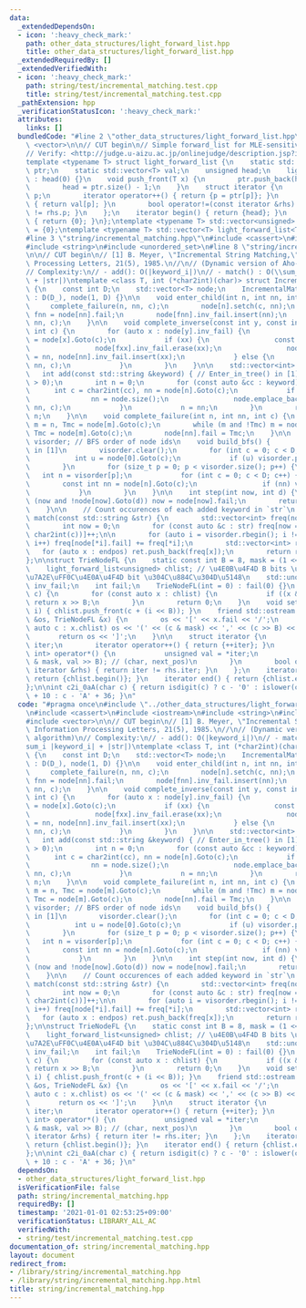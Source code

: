 ```yaml
---
data:
  _extendedDependsOn:
  - icon: ':heavy_check_mark:'
    path: other_data_structures/light_forward_list.hpp
    title: other_data_structures/light_forward_list.hpp
  _extendedRequiredBy: []
  _extendedVerifiedWith:
  - icon: ':heavy_check_mark:'
    path: string/test/incremental_matching.test.cpp
    title: string/test/incremental_matching.test.cpp
  _pathExtension: hpp
  _verificationStatusIcon: ':heavy_check_mark:'
  attributes:
    links: []
  bundledCode: "#line 2 \"other_data_structures/light_forward_list.hpp\"\n#include\
    \ <vector>\n\n// CUT begin\n// Simple forward_list for MLE-sensitive situations\n\
    // Verify: <http://judge.u-aizu.ac.jp/onlinejudge/description.jsp?id=ALDS1_14_D>\n\
    template <typename T> struct light_forward_list {\n    static std::vector<unsigned>\
    \ ptr;\n    static std::vector<T> val;\n    unsigned head;\n    light_forward_list()\
    \ : head(0) {}\n    void push_front(T x) {\n        ptr.push_back(head), val.push_back(x);\n\
    \        head = ptr.size() - 1;\n    }\n    struct iterator {\n        unsigned\
    \ p;\n        iterator operator++() { return {p = ptr[p]}; }\n        T &operator*()\
    \ { return val[p]; }\n        bool operator!=(const iterator &rhs) { return p\
    \ != rhs.p; }\n    };\n    iterator begin() { return {head}; }\n    iterator end()\
    \ { return {0}; }\n};\ntemplate <typename T> std::vector<unsigned> light_forward_list<T>::ptr\
    \ = {0};\ntemplate <typename T> std::vector<T> light_forward_list<T>::val = {0};\n\
    #line 3 \"string/incremental_matching.hpp\"\n#include <cassert>\n#include <iostream>\n\
    #include <string>\n#include <unordered_set>\n#line 8 \"string/incremental_matching.hpp\"\
    \n\n// CUT begin\n// [1] B. Meyer, \"Incremental String Matching,\" Information\
    \ Processing Letters, 21(5), 1985.\n//\n// (Dynamic version of Aho-Corasick algorithm)\n\
    // Complexity:\n// - add(): O(|keyword_i|)\n// - match() : O(\\sum_i |keyword_i|\
    \ + |str|)\ntemplate <class T, int (*char2int)(char)> struct IncrementalMatching\
    \ {\n    const int D;\n    std::vector<T> node;\n    IncrementalMatching(int D_)\
    \ : D(D_), node(1, D) {}\n\n    void enter_child(int n, int nn, int c) {\n   \
    \     complete_failure(n, nn, c);\n        node[n].setch(c, nn);\n        int\
    \ fnn = node[nn].fail;\n        node[fnn].inv_fail.insert(nn);\n        complete_inverse(n,\
    \ nn, c);\n    }\n\n    void complete_inverse(const int y, const int nn, const\
    \ int c) {\n        for (auto x : node[y].inv_fail) {\n            const int xx\
    \ = node[x].Goto(c);\n            if (xx) {\n                const int fxx = node[xx].fail;\n\
    \                node[fxx].inv_fail.erase(xx);\n                node[xx].fail\
    \ = nn, node[nn].inv_fail.insert(xx);\n            } else {\n                complete_inverse(x,\
    \ nn, c);\n            }\n        }\n    }\n\n    std::vector<int> endpos;\n \
    \   int add(const std::string &keyword) { // Enter_in_tree() in [1]\n        assert(keyword.length()\
    \ > 0);\n        int n = 0;\n        for (const auto &cc : keyword) {\n      \
    \      int c = char2int(cc), nn = node[n].Goto(c);\n            if (!nn) {\n \
    \               nn = node.size();\n                node.emplace_back(D), enter_child(n,\
    \ nn, c);\n            }\n            n = nn;\n        }\n        return endpos.push_back(n),\
    \ n;\n    }\n\n    void complete_failure(int n, int nn, int c) {\n        int\
    \ m = n, Tmc = node[m].Goto(c);\n        while (m and !Tmc) m = node[m].fail,\
    \ Tmc = node[m].Goto(c);\n        node[nn].fail = Tmc;\n    }\n\n    std::vector<int>\
    \ visorder; // BFS order of node ids\n    void build_bfs() {         // Build_failure()\
    \ in [1]\n        visorder.clear();\n        for (int c = 0; c < D; c++) {\n \
    \           int u = node[0].Goto(c);\n            if (u) visorder.push_back(u);\n\
    \        }\n        for (size_t p = 0; p < visorder.size(); p++) {\n         \
    \   int n = visorder[p];\n            for (int c = 0; c < D; c++) {\n        \
    \        const int nn = node[n].Goto(c);\n                if (nn) visorder.push_back(nn);\n\
    \            }\n        }\n    }\n\n    int step(int now, int d) {\n        while\
    \ (now and !node[now].Goto(d)) now = node[now].fail;\n        return node[now].Goto(d);\n\
    \    }\n\n    // Count occurences of each added keyword in `str`\n    std::vector<int>\
    \ match(const std::string &str) {\n        std::vector<int> freq(node.size());\n\
    \        int now = 0;\n        for (const auto &c : str) freq[now = step(now,\
    \ char2int(c))]++;\n\n        for (auto i = visorder.rbegin(); i != visorder.rend();\
    \ i++) freq[node[*i].fail] += freq[*i];\n        std::vector<int> ret;\n     \
    \   for (auto x : endpos) ret.push_back(freq[x]);\n        return ret;\n    }\n\
    };\n\nstruct TrieNodeFL {\n    static const int B = 8, mask = (1 << B) - 1;\n\
    \    light_forward_list<unsigned> chlist; // \u4E0B\u4F4D B bits \u304C\u6587\u5B57\
    \u7A2E\uFF0C\u4E0A\u4F4D bit \u304C\u884C\u304D\u5148\n    std::unordered_set<int>\
    \ inv_fail;\n    int fail;\n    TrieNodeFL(int = 0) : fail(0) {}\n    int Goto(int\
    \ c) {\n        for (const auto x : chlist) {\n            if ((x & mask) == c)\
    \ return x >> B;\n        }\n        return 0;\n    }\n    void setch(int c, int\
    \ i) { chlist.push_front(c + (i << B)); }\n    friend std::ostream &operator<<(std::ostream\
    \ &os, TrieNodeFL &x) {\n        os << '[' << x.fail << '/';\n        for (const\
    \ auto c : x.chlist) os << '(' << (c & mask) << ',' << (c >> B) << \"),\";\n \
    \       return os << ']';\n    }\n\n    struct iterator {\n        light_forward_list<unsigned>::iterator\
    \ iter;\n        iterator operator++() { return {++iter}; }\n        std::pair<int,\
    \ int> operator*() {\n            unsigned val = *iter;\n            return std::make_pair(val\
    \ & mask, val >> B); // (char, next_pos)\n        }\n        bool operator!=(const\
    \ iterator &rhs) { return iter != rhs.iter; }\n    };\n    iterator begin() {\
    \ return {chlist.begin()}; }\n    iterator end() { return {chlist.end()}; }\n\
    };\n\nint c2i_0aA(char c) { return isdigit(c) ? c - '0' : islower(c) ? c - 'a'\
    \ + 10 : c - 'A' + 36; }\n"
  code: "#pragma once\n#include \"../other_data_structures/light_forward_list.hpp\"\
    \n#include <cassert>\n#include <iostream>\n#include <string>\n#include <unordered_set>\n\
    #include <vector>\n\n// CUT begin\n// [1] B. Meyer, \"Incremental String Matching,\"\
    \ Information Processing Letters, 21(5), 1985.\n//\n// (Dynamic version of Aho-Corasick\
    \ algorithm)\n// Complexity:\n// - add(): O(|keyword_i|)\n// - match() : O(\\\
    sum_i |keyword_i| + |str|)\ntemplate <class T, int (*char2int)(char)> struct IncrementalMatching\
    \ {\n    const int D;\n    std::vector<T> node;\n    IncrementalMatching(int D_)\
    \ : D(D_), node(1, D) {}\n\n    void enter_child(int n, int nn, int c) {\n   \
    \     complete_failure(n, nn, c);\n        node[n].setch(c, nn);\n        int\
    \ fnn = node[nn].fail;\n        node[fnn].inv_fail.insert(nn);\n        complete_inverse(n,\
    \ nn, c);\n    }\n\n    void complete_inverse(const int y, const int nn, const\
    \ int c) {\n        for (auto x : node[y].inv_fail) {\n            const int xx\
    \ = node[x].Goto(c);\n            if (xx) {\n                const int fxx = node[xx].fail;\n\
    \                node[fxx].inv_fail.erase(xx);\n                node[xx].fail\
    \ = nn, node[nn].inv_fail.insert(xx);\n            } else {\n                complete_inverse(x,\
    \ nn, c);\n            }\n        }\n    }\n\n    std::vector<int> endpos;\n \
    \   int add(const std::string &keyword) { // Enter_in_tree() in [1]\n        assert(keyword.length()\
    \ > 0);\n        int n = 0;\n        for (const auto &cc : keyword) {\n      \
    \      int c = char2int(cc), nn = node[n].Goto(c);\n            if (!nn) {\n \
    \               nn = node.size();\n                node.emplace_back(D), enter_child(n,\
    \ nn, c);\n            }\n            n = nn;\n        }\n        return endpos.push_back(n),\
    \ n;\n    }\n\n    void complete_failure(int n, int nn, int c) {\n        int\
    \ m = n, Tmc = node[m].Goto(c);\n        while (m and !Tmc) m = node[m].fail,\
    \ Tmc = node[m].Goto(c);\n        node[nn].fail = Tmc;\n    }\n\n    std::vector<int>\
    \ visorder; // BFS order of node ids\n    void build_bfs() {         // Build_failure()\
    \ in [1]\n        visorder.clear();\n        for (int c = 0; c < D; c++) {\n \
    \           int u = node[0].Goto(c);\n            if (u) visorder.push_back(u);\n\
    \        }\n        for (size_t p = 0; p < visorder.size(); p++) {\n         \
    \   int n = visorder[p];\n            for (int c = 0; c < D; c++) {\n        \
    \        const int nn = node[n].Goto(c);\n                if (nn) visorder.push_back(nn);\n\
    \            }\n        }\n    }\n\n    int step(int now, int d) {\n        while\
    \ (now and !node[now].Goto(d)) now = node[now].fail;\n        return node[now].Goto(d);\n\
    \    }\n\n    // Count occurences of each added keyword in `str`\n    std::vector<int>\
    \ match(const std::string &str) {\n        std::vector<int> freq(node.size());\n\
    \        int now = 0;\n        for (const auto &c : str) freq[now = step(now,\
    \ char2int(c))]++;\n\n        for (auto i = visorder.rbegin(); i != visorder.rend();\
    \ i++) freq[node[*i].fail] += freq[*i];\n        std::vector<int> ret;\n     \
    \   for (auto x : endpos) ret.push_back(freq[x]);\n        return ret;\n    }\n\
    };\n\nstruct TrieNodeFL {\n    static const int B = 8, mask = (1 << B) - 1;\n\
    \    light_forward_list<unsigned> chlist; // \u4E0B\u4F4D B bits \u304C\u6587\u5B57\
    \u7A2E\uFF0C\u4E0A\u4F4D bit \u304C\u884C\u304D\u5148\n    std::unordered_set<int>\
    \ inv_fail;\n    int fail;\n    TrieNodeFL(int = 0) : fail(0) {}\n    int Goto(int\
    \ c) {\n        for (const auto x : chlist) {\n            if ((x & mask) == c)\
    \ return x >> B;\n        }\n        return 0;\n    }\n    void setch(int c, int\
    \ i) { chlist.push_front(c + (i << B)); }\n    friend std::ostream &operator<<(std::ostream\
    \ &os, TrieNodeFL &x) {\n        os << '[' << x.fail << '/';\n        for (const\
    \ auto c : x.chlist) os << '(' << (c & mask) << ',' << (c >> B) << \"),\";\n \
    \       return os << ']';\n    }\n\n    struct iterator {\n        light_forward_list<unsigned>::iterator\
    \ iter;\n        iterator operator++() { return {++iter}; }\n        std::pair<int,\
    \ int> operator*() {\n            unsigned val = *iter;\n            return std::make_pair(val\
    \ & mask, val >> B); // (char, next_pos)\n        }\n        bool operator!=(const\
    \ iterator &rhs) { return iter != rhs.iter; }\n    };\n    iterator begin() {\
    \ return {chlist.begin()}; }\n    iterator end() { return {chlist.end()}; }\n\
    };\n\nint c2i_0aA(char c) { return isdigit(c) ? c - '0' : islower(c) ? c - 'a'\
    \ + 10 : c - 'A' + 36; }\n"
  dependsOn:
  - other_data_structures/light_forward_list.hpp
  isVerificationFile: false
  path: string/incremental_matching.hpp
  requiredBy: []
  timestamp: '2021-01-01 02:53:25+09:00'
  verificationStatus: LIBRARY_ALL_AC
  verifiedWith:
  - string/test/incremental_matching.test.cpp
documentation_of: string/incremental_matching.hpp
layout: document
redirect_from:
- /library/string/incremental_matching.hpp
- /library/string/incremental_matching.hpp.html
title: string/incremental_matching.hpp
---
```

